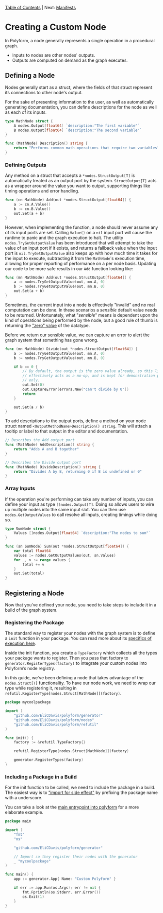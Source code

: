 [Table of Contents](../../README.md) | Next: [Manifests](../CreatingManifests/README.md)

# Creating a Custom Node

In Polyform, a node generally represents a single operation in a procedural graph. 

* Inputs to nodes are other nodes' outputs.
* Outputs are computed on demand as the graph executes.

## Defining a Node

Nodes generally start as a struct, where the fields of that struct represent its connections to other node's output.

For the sake of presenting information to the user, as well as automatically generating documentation, you can define descriptions for the node as well as each of its inputs.

```go
type MathNode struct {
	A nodes.Output[float64] `description:"The first variable"`
	B nodes.Output[float64] `description:"The second variable"`
}

func (MathNode) Description() string {
    return "Performs common math operations that require two variables"
}
```

### Defining Outputs 

Any method on a struct that accepts a `*nodes.StructOutput[T]` is automatically treated as an output port by the system. `StructOutput[T]` acts as a wrapper around the value you want to output, supporting things like timing operations and error handling.

```go
func (cn MathNode) Add(out *nodes.StructOutput[float64]) {
    a := cn.A.Value()
    b := cn.B.Value()
	out.Set(a + b)
}
```

However, when implementing the function, a node should never assume any of its input ports are set. Calling `Value()` on a `nil` input port will cause the runtime to panic and the graph execution to halt. The utility `nodes.TryGetOutputValue` has been introduced that will attempt to take the value of an input port if it exists, and returns a fallback value when the input port is `nil`. `TryGetOutputValue` also keeps up with how much time it takes for the input to execute, subtracting it from the `MathNode`'s execution time, allowing for proper reporting of performance on a per node basis. Updating our code to be more safe results in our `Add` function looking like:

```go
func (mn MathNode) Add(out *nodes.StructOutput[float64]) {
    a := nodes.TryGetOutputValue(out, mn.A, 0)
    b := nodes.TryGetOutputValue(out, mn.B, 0)
	out.Set(a + b)
}
```

Sometimes, the current input into a node is effectively "invalid" and no real computation can be done. In these scenarios a _sensible_ default value needs to be returned. Unfortunately, what "_sensible_" means is dependent upon the kind of operations being performed by the node, but a good rule of thumb is returning the ["zero" value](https://go.dev/ref/spec#The_zero_value) of the datatype.

Before we return our sensible value, we can capture an error to alert the graph system that something has gone wrong.

```go
func (mn MathNode) Divide(out *nodes.StructOutput[float64]) {
    a := nodes.TryGetOutputValue(out, mn.A, 0)
    b := nodes.TryGetOutputValue(out, mn.B, 0)

    if b == 0 {
		// By default, the output is the zero value already, so this line 
		// effectively acts as a no-op, and is kept for demonstration purposes
		// only.
		out.Set(0) 
        out.CaptureError(errors.New("can't divide by 0"))
        return
    }

	out.Set(a / b)
}
```

To add descriptions to the output ports, define a method on your node struct named `<OutputMethodName>Description() string`. This will attach a tooltip or label to that output in the editor and documentation.

```go
// Describes the Add output port
func (MathNode) AddDescription() string {
    return "Adds A and B together"
}

// Describes the Divide output port
func (MathNode) DivideDescription() string {
    return "Divides A by B, returning 0 if B is undefined or 0"
}
```

### Array Inputs

If the operation you're performing can take any number of inputs, you can define your input as type `[]nodes.Output[T]`. Doing so allows users to wire up multiple nodes into the same input slot. You can then use `nodes.GetOutputValues` to call resolve all inputs, creating timings while doing so.

```go
type SumNode struct {
	Values []nodes.Output[float64] `description:"The nodes to sum"`
}

func (sn SumNode) Sum(out *nodes.StructOutput[float64]) {
	var total float64
	values := nodes.GetOutputValues(out, sn.Values)
	for _, v := range values {
		total += v
	}
	out.Set(total)
}
```

## Registering a Node

Now that you've defined your node, you need to take steps to include it in a build of the graph system.

### Registering the Package

The standard way to register your nodes with the graph system is to define a `init` function in your package. You can read more about its [specifics of execution here](https://go.dev/doc/effective_go#init).

Inside the init function, you create a `TypeFactory` which collects all the types your package wants to register. Then you pass that factory to `generator.RegisterTypes(factory)` to integrate your custom nodes into Polyform’s node registry.

In this guide, we've been defining a node that takes advantage of the `nodes.Struct[T]` functionality. To have our node work, we need to wrap our type while registering it, resulting in `refutil.RegisterType[nodes.Struct[MathNode]](factory)`.

```go
package mycoolpackage

import (
	"github.com/EliCDavis/polyform/generator"
	"github.com/EliCDavis/polyform/nodes"
	"github.com/EliCDavis/polyform/refutil"
)

func init() {
	factory := &refutil.TypeFactory{}

	refutil.RegisterType[nodes.Struct[MathNode]](factory)

	generator.RegisterTypes(factory)
}
```

### Including a Package in a Build

For the init function to be called, we need to include the package in a build. The easiest way is to ["import for side effect"](https://go.dev/doc/effective_go#blank_import) by prefixing the package name with a underscore.

You can take a look at the [main entrypoint into polyform](../../cmd/polyform/main.go) for a more elaborate example.

```go
package main

import (
	"fmt"
	"os"

	"github.com/EliCDavis/polyform/generator"

	// Import so they register their nodes with the generator
	_ "mycoolpackage"
)

func main() {
	app := generator.App{ Name: "Custom Polyform" }

	if err := app.Run(os.Args); err != nil {
		fmt.Fprintln(os.Stderr, err.Error())
		os.Exit(1)
	}
}
```